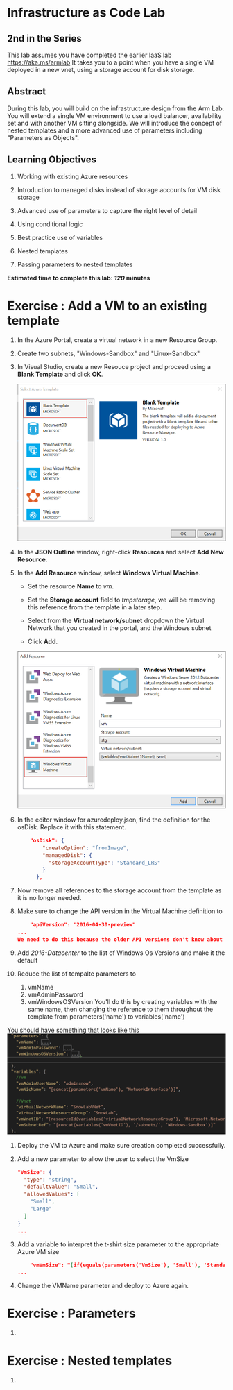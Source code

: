 # Infrastructure as Code Lab

## 2nd in the Series
This lab assumes you have completed the earlier IaaS lab https://aka.ms/armlab
It takes you to a point when you have a single VM deployed in a new vnet, using a storage account for disk storage.

## Abstract

During this lab, you will build on the infrastructure design from the Arm Lab.
You will extend a single VM environment to use a load balancer, availability set and with another VM sitting alongside.
We will introduce the concept of nested templates and a more advanced use of parameters including "Parameters as Objects".

## Learning Objectives

1. Working with existing Azure resources

1. Introduction to managed disks instead of storage accounts for VM disk storage

1. Advanced use of parameters to capture the right level of detail

1. Using conditional logic

1. Best practice use of variables

1. Nested templates

1. Passing parameters to nested templates

**Estimated time to complete this lab: *120* minutes**

# Exercise : Add a VM to an existing template

1. In the Azure Portal, create a virtual network in a new Resource Group.

1. Create two subnets, "Windows-Sandbox" and "Linux-Sandbox"

1. In Visual Studio, create a new Resouce project and proceed using a **Blank Template** and click **OK**.

    ![image](./media/image3.png)

1. In the **JSON Outline** window, right-click **Resources** and select **Add New Resource**.

1. In the **Add Resource** window, select **Windows Virtual Machine**.

    - Set the resource **Name** to *vm*.

    - Set the **Storage account** field to *tmpstorage*, we will be removing this reference from the template in a later step.

    - Select from the **Virtual network/subnet** dropdown the Virtual Network that you created in the portal, and the Windows subnet

    - Click **Add**.

    ![image](./media/image7.png)


1. In the editor window for azuredeploy.json, find the definition for the osDisk.  Replace it with this statement.

    ```json
        "osDisk": {
            "createOption": "fromImage",
            "managedDisk": {
              "storageAccountType": "Standard_LRS"
            }
          },
    ```
1. Now remove all references to the storage account from the template as it is no longer needed.

1. Make sure to change the API version in the Virtual Machine definition to
    ```json
        "apiVersion": "2016-04-30-preview"
    ...
   We need to do this because the older API versions don't know about managed disks.

1. Add *2016-Datacenter* to the list of Windows Os Versions and make it the default

1. Reduce the list of tempalte parameters to
    1. vmName
    1. vmAdminPassword
    1. vmWindowsOSVersion
You'll do this by creating variables with the same name, then changing the reference to them throughout the template from parameters('name') to variables('name')

You should have something that looks like this
    ![image](./media/StageOneParamsVariables.png) 

1. Deploy the VM to Azure and make sure creation completed successfully.

1. Add a new parameter to allow the user to select the VmSize

    ```json
    "VmSize": {
      "type": "string",
      "defaultValue": "Small",
      "allowedValues": [
        "Small",
        "Large"
      ]
    }
    ...

1. Add a variable to interpret the t-shirt size parameter to the appropriate Azure VM size
    ```json
        "vmVmSize": "[if(equals(parameters('VmSize'), 'Small'), 'Standard_A0', 'Standard_D2_V2')]",
    ...

1. Change the VMName parameter and deploy to Azure again.


# Exercise : Parameters

1. 

# Exercise : Nested templates

1. 
